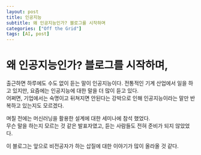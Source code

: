 ```yaml
---
layout: post
title: 인공지능
subtitle: 왜 인공지능인가? 블로그를 시작하며
categories: ["Off the Grid"]
tags: [AI, post]
---
```


# 왜 인공지능인가? 블로그를 시작하며,

출근하면 하루에도 수도 없이 듣는 말이 인공지능이다. 전통적인 기계 산업에서 일을 하고 있지만, 요즘에는 인공지능에 대한 말을 더 많이 듣고 있다.  
어쩌면, 기업에서는 숙명이고 뒤쳐지면 안된다는 강박으로 인해 인공지능이라는 말만 반복하고 있는지도 모르겠다.

며칠 전에는 머신러닝을 활용한 설계에 대한 세미나에 참석 했었다.  
무슨 말을 하는지 모르는 것 같은 발표자였고, 듣는 사람들도 전혀 준비가 되지 않았었다.

이 블로그는 앞으로 비전공자가 하는 삽질에 대한 이야기가 많이 올라올 것 같다.
